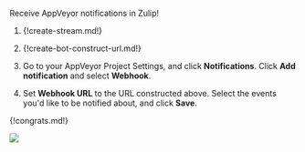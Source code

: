 Receive AppVeyor notifications in Zulip!

1. {!create-stream.md!}

1. {!create-bot-construct-url.md!}

1. Go to your AppVeyor Project Settings, and click **Notifications**.
   Click **Add notification** and select **Webhook**.

1. Set **Webhook URL** to the URL constructed above.
   Select the events you'd like to be notified about, and click **Save**.

{!congrats.md!}

![](/static/images/integrations/appveyor/001.png)

